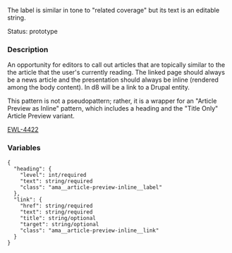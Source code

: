 
The label is similar in tone to "related coverage" but its text is an editable string.

Status: prototype

### Description
An opportunity for editors to call out articles that are topically similar to the the article that the user's currently reading. The linked page should always be a news article and the presentation should always be inline (rendered among the body content). In d8 will be a link to a Drupal entity.

This pattern is not a pseudopattern; rather, it is a wrapper for an "Article Preview as Inline" pattern, which includes a heading and the "Title Only" Article Preview variant.

[EWL-4422](https://issues.ama-assn.org/browse/EWL-4422)


### Variables
~~~
{
  "heading": {
    "level": int/required
    "text": string/required
    "class": "ama__article-preview-inline__label"
  },
  "link": {
    "href": string/required
    "text": string/required
    "title": string/optional
    "target": string/optional
    "class": "ama__article-preview-inline__link"
  }
}
~~~
